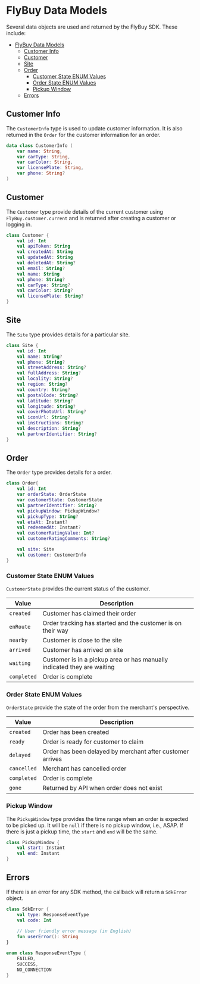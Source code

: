 # FlyBuy Data Models

Several data objects are used and returned by the FlyBuy SDK. These include:

- [FlyBuy Data Models](#flybuy-data-models)
  - [Customer Info](#customer-info)
  - [Customer](#customer)
  - [Site](#site)
  - [Order](#order)
    - [Customer State ENUM Values](#customer-state-enum-values)
    - [Order State ENUM Values](#order-state-enum-values)
    - [Pickup Window](#pickup-window)
  - [Errors](#errors)

## Customer Info

The `CustomerInfo` type is used to update customer information. It is also returned in the `Order` for the customer information for an order.

```kotlin
data class CustomerInfo (
    var name: String,
    var carType: String,
    var carColor: String,
    var licensePlate: String,
    var phone: String?
)
```

## Customer

The `Customer` type provide details of the current customer using `FlyBuy.customer.current` and is returned after creating a customer or logging in.

```kotlin
class Customer {
    val id: Int
    val apiToken: String
    val createdAt: String
    val updatedAt: String
    val deletedAt: String?
    val email: String?
    val name: String
    val phone: String?
    val carType: String?
    val carColor: String?
    val licensePlate: String?
}
```

## Site

The `Site` type provides details for a particular site.

```kotlin
class Site {
    val id: Int
    val name: String?
    val phone: String?
    val streetAddress: String?
    val fullAddress: String?
    val locality: String?
    val region: String?
    val country: String?
    val postalCode: String?
    val latitude: String?
    val longitude: String?
    val coverPhotoUrl: String?
    val iconUrl: String?
    val instructions: String?
    val description: String?
    val partnerIdentifier: String?
}
```

## Order

The `Order` type provides details for a order.

```kotlin
class Order{
    val id: Int
    var orderState: OrderState
    var customerState: CustomerState
    val partnerIdentifier: String?
    val pickupWindow: PickupWindow?
    val pickupType: String?
    val etaAt: Instant?
    val redeemedAt: Instant?
    val customerRatingValue: Int?
    val customerRatingComments: String?

    val site: Site
    val customer: CustomerInfo
}
```

### Customer State ENUM Values

`CustomerState` provides the current status of the customer.

| Value       | Description                                                             |
|-------------|-------------------------------------------------------------------------|
| `created`   | Customer has claimed their order                                        |
| `enRoute`   | Order tracking has started and the customer is on their way             |
| `nearby`    | Customer is close to the site                                           |
| `arrived`   | Customer has arrived on site                                            |
| `waiting`   | Customer is in a pickup area or has manually indicated they are waiting |
| `completed` | Order is complete                                                       |

### Order State ENUM Values

`OrderState` provide the state of the order from the merchant's perspective. 

| Value       | Description                                                             |
|-------------|-------------------------------------------------------------------------|
| `created`   | Order has been created                                                  |
| `ready`     | Order is ready for customer to claim                                    |
| `delayed`   | Order has been delayed by merchant after customer arrives               |
| `cancelled` | Merchant has cancelled order                                            |
| `completed` | Order is complete                                                       |
| `gone`      | Returned by API when order does not exist                               |

### Pickup Window

The `PickupWindow` type provides the time range when an order is expected to be picked up. It will be `null` if there is no pickup window, i.e., ASAP. If there is just a pickup time, the `start` and `end` will be the same.

```kotlin
class PickupWindow {
    val start: Instant
    val end: Instant
}
```

## Errors

If there is an error for any SDK method, the callback will return a `SdkError` object. 

```kotlin
class SdkError {
    val type: ResponseEventType
    val code: Int
               
    // User friendly error message (in English)
    fun userError(): String
}
```

```kotlin
enum class ResponseEventType {
    FAILED,
    SUCCESS,
    NO_CONNECTION
}
```
